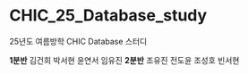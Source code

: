 # CHIC_25_Database_study
25년도 여름방학 CHIC Database 스터디

**1분반**
김건희 박서현 윤연서 임유진
**2분반**
조유진 전도윤 조성호 빈서현
